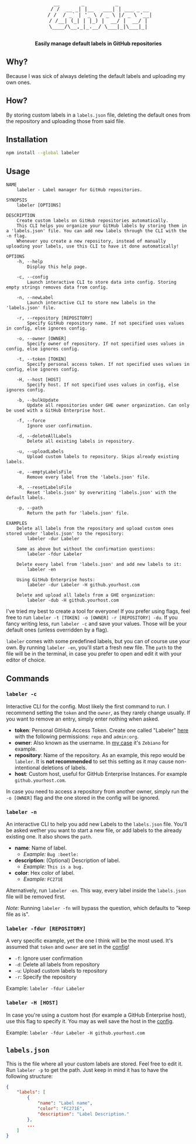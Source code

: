 <!-- TODO: Spaces 2 -->
<div align="center">
 <!-- <img src="Stuff/AppIcon-readme.png" width="200" height="200"> -->
    <pre>
   __       _          _           
  / /  __ _| |__   ___| | ___ _ __ 
 / /  / _` | '_ \ / _ \ |/ _ \ '__|
/ /__| (_| | |_) |  __/ |  __/ |
\____/\__,_|_.__/ \___|_|\___|_|
    </pre>
 <p>
  <b>Easily manage default labels in GitHub repositories</b>
 </p>

  <!-- Badges -->
  <!-- <a href="#usage" alt="CLI Status"><img src="https://img.shields.io/badge/CLI-Passing-green.svg"></img></a> -->
  <!-- <a alt="CLI Status"><img src="https://img.shields.io/badge/CLI-Partial-orange.svg"></img></a> -->
  <!-- <a alt="CLI Status"><img src="https://img.shields.io/badge/CLI-Failing-red.svg"></img></a> -->
</div>

## Why?

Because I was sick of always deleting the default labels and uploading my own ones.

## How?

By storing custom labels in a `labels.json` file, deleting the default ones from the repository and uploading those from said file.

## Installation

```sh
npm install --global labeler
```

## Usage

```text
NAME
    labeler - Label manager for GitHub repositories.

SYNOPSIS
    labeler [OPTIONS]

DESCRIPTION
    Create custom labels on GitHub repositories automatically.
    This CLI helps you organize your GitHub labels by storing them in a 'labels.json' file. You can add new labels through the CLI with the -n flag.
    Whenever you create a new repository, instead of manually uploading your labels, use this CLI to have it done automatically!

OPTIONS
    -h, --help
        Display this help page.

    -c, --config
        Launch interactive CLI to store data into config. Storing empty strings removes data from config.

    -n, --newLabel
        Launch interactive CLI to store new labels in the 'labels.json' file.

    -r, --repository [REPOSITORY]
        Specify GitHub repository name. If not specified uses values in config, else ignores config.

    -o, --owner [OWNER]
        Specify owner of repository. If not specified uses values in config, else ignores config.

    -t, --token [TOKEN]
        Specify personal access token. If not specified uses values in config, else ignores config.

    -H, --host [HOST]
        Specify host. If not specified uses values in config, else ignores config.

    -b, --bulkUpdate
        Update all repositories under GHE owner organization. Can only be used with a GitHub Enterprise host.

    -f, --force
        Ignore user confirmation.

    -d, --deleteAllLabels
        Delete all existing labels in repository.

    -u, --uploadLabels
        Upload custom labels to repository. Skips already existing labels.

    -e, --emptyLabelsFile
        Remove every label from the 'labels.json' file.

    -R, --resetLabelsFile
        Reset 'labels.json' by overwriting 'labels.json' with the default labels.

    -p, --path
        Return the path for 'labels.json' file.

EXAMPLES
    Delete all labels from the repository and upload custom ones stored under 'labels.json' to the repository:
        labeler -dur Labeler

    Same as above but without the confirmation questions:
        labeler -fdur Labeler

    Delete every label from 'labels.json' and add new labels to it:
        labeler -en

    Using GitHub Enterprise hosts:
        labeler -dur Labeler -H github.yourhost.com
    
    Delete and upload all labels from a GHE organization:
        labeler -dub -H github.yourhost.com
```

I've tried my best to create a tool for everyone! If you prefer using flags, feel free to run `labeler -t [TOKEN] -o [OWNER] -r [REPOSITORY] -du`. If you fancy writing less, run `labeler -c` and save your values. Those will be your default ones (unless overridden by a flag).

`labeler` comes with some predefined labels, but you can of course use your own. By running  `labeler -en`, you'll start a fresh new file. The `path` to the file will be in the terminal, in case you prefer to open and edit it with your editor of choice.

## Commands
### `labeler -c`

Interactive CLI for the config. Most likely the first command to run. I recommend setting the `token` and the `owner`, as they rarely change usually. If you want to remove an entry, simply enter nothing when asked.

- **token**: Personal GitHub Access Token. Create one called "Labeler" [here](https://github.com/settings/tokens) with the following permissions: `repo` and `admin:org`.
- **owner**: Also known as the username. In [my case](https://github.com/Zebiano) it's `Zebiano` for example.
- **repository**: Name of the repository. As an example, this repo would be `labeler`. It is **not recommended** to set this setting as it may cause non-intentional deletions of labels.
- **host**: Custom host, useful for GitHub Enterprise Instances. For example `github.yourhost.com`.

In case you need to access a repository from another owner, simply run the `-o [OWNER]` flag and the one stored in the config will be ignored.

### `labeler -n`

An interactive CLI to help you add new Labels to the `labels.json` file. You'll be asked wether you want to start a new file, or add labels to the already existing one. It also shows the `path`.
- **name**: Name of label.
  - *Example:* `Bug :beetle:`
- **description**: (Optional) Description of label.
  - *Example:* `This is a bug.`
- **color**: Hex color of label.
  - *Example:* `FC271E`

Alternatively, run `labeler -en`. This way, every label inside the `labels.json` file will be removed first.

*Note:* Running `labeler -fn` will bypass the question, which defaults to "keep file as is".

### `labeler -fdur [REPOSITORY]`

A very specific example, yet the one I think will be the most used. It's assumed that `token` and `owner` are set in the [config](#labeler--c)!
- `-f`: Ignore user confirmation
- `-d`: Delete all labels from repository
- `-u`: Upload custom labels to repository
- `-r`: Specify the repository

Example: `labeler -fdur Labeler`

### `labeler -H [HOST]`

In case you're using a custom host (for example a GitHub Enterprise host), use this flag to specify it. You may as well save the host in the [config](#labeler--c).

Example: `labeler -fdur Labeler -H github.yourhost.com`

## `labels.json`

This is the file where all your custom labels are stored. Feel free to edit it. Run `labeler -p` to get the path. Just keep in mind it has to have the following structure:

```json
{
    "labels": [
        {
            "name": "Label name",
            "color": "FC271E",
            "description": "Label Description."
        },
        ...
    ]
}
```
